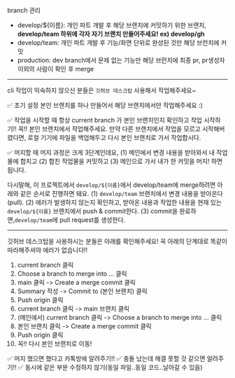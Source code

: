 branch 관리
- develop/${이름}: 개인 파트 개발 후 해당 브랜치에 커밋하기 위한 브랜치, **develop/team 하위에 각자 자기 브랜치 만들어주세요! ex) develop/gh**
- develop/team: 개인 파트 개발 후 기능/화면 단위로 완성된 것만 해당 브런치에 커밋
- production: dev branch에서 문제 없는 기능만 해당 브런치에 최종 pr, pr생성자 이외의 사람이 확인 후 merge

---

cli 작업이 익숙하지 않으신 분들은 `깃허브 데스크탑` 사용해서 작업해주세요~

✅ 초기 설정
본인 브랜치를 하나 만들어서 해당 브랜치에서만 작업해주세요 :)

✅ 작업을 시작할 때
항상 current branch 가 본인 브랜치인지 확인하고 작업 시작하기!! 꼭!! 본인 브랜치에서 작업해주세요. 만약 다른 브랜치에서 작업을 모르고 시작해버렸다면, 로컬 기기에 파일을 백업해두고 다시 본인 브랜치로 가서 작업합시다.

✅ 머지할 때
머지 과정은 크게 3단계인데요,
(1) 메인에서 변경 내용을 받아와서 내 작업물에 합치고
(2) 합친 작업물을 커밋하고
(3) 메인으로 가서 내가 한 커밋을 머지!
하면 됩니다.

다시말해, 이 프로젝트에서 `develop/${이름}`에서 develop/team에 merge하려면 아래와 같은 순서로 진행하면 돼요.
(1) `develop/team` 브랜치에서 변경 내용을 받아온다(pull).
(2) 에러가 발생하지 않는지 확인하고, 받아온 내용과 작업한 내용을 현재 있는 `develop/${이름}` 브랜치에서 push & commit한다.
(3) commit을 완료하면,`develop/team`에 pull request를 생성한다.

---

깃허브 데스크탑을 사용하시는 분들은 아래를 확인해주세요!
꼭 아래의 단계대로 똑같이 따라해주셔야 에러가 없습니다!!

1. current branch 클릭
2. Choose a branch to merge into ... 클릭
3. main 클릭 -> Create a merge commit 클릭
4. Summary 작성 -> Commit to (본인 브랜치) 클릭 
5. Push origin 클릭
6. current branch 클릭 -> main 브랜치 클릭
7. (메인에서) current branch 클릭 ->  Choose a branch to merge into ... 클릭 
8. 본인 브랜치 클릭 -> Create a merge commit 클릭
9. Push origin 클릭
10. 꼭!! 다시 본인 브랜치로 이동!

✅ 머지 했으면 했다고 카톡방에 알려주기!!
✅ 충돌 났는데 해결 못할 것 같으면 알려주기!!
✅ 동시에 같은 부분 수정하지 않기(동일 파일..동일 코드..날아갈 수 있음)
